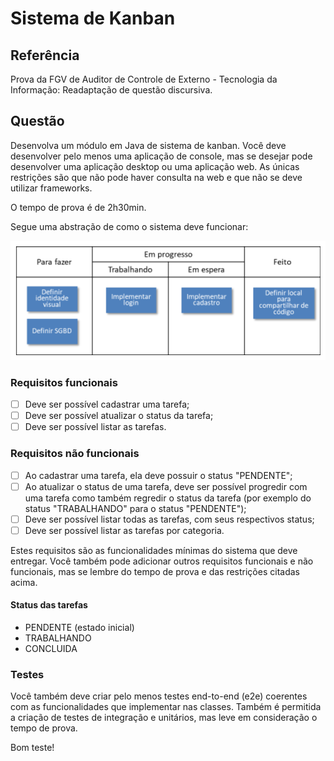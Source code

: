 # Sistema de Kanban

## Referência

Prova da FGV de Auditor de Controle de Externo - Tecnologia da Informação: Readaptação de questão discursiva.

## Questão

Desenvolva um módulo em Java de sistema de kanban. Você deve desenvolver pelo menos uma aplicação de console, mas se desejar pode desenvolver uma aplicação desktop ou uma aplicação web. As únicas restrições são que não pode haver consulta na web e que não se deve utilizar frameworks.

O tempo de prova é de 2h30min.

Segue uma abstração de como o sistema deve funcionar:

![](/.github/info.png "Créditos da imagem: FGV")

### Requisitos funcionais

- [ ] Deve ser possível cadastrar uma tarefa;
- [ ] Deve ser possível atualizar o status da tarefa;
- [ ] Deve ser possível listar as tarefas.

### Requisitos não funcionais

- [ ] Ao cadastrar uma tarefa, ela deve possuir o status "PENDENTE";
- [ ] Ao atualizar o status de uma tarefa, deve ser possível progredir com uma tarefa como também regredir o status da tarefa (por exemplo do status "TRABALHANDO" para o status "PENDENTE");
- [ ] Deve ser possível listar todas as tarefas, com seus respectivos status;
- [ ] Deve ser possível listar as tarefas por categoria.

Estes requisitos são as funcionalidades mínimas do sistema que deve entregar. Você também pode adicionar outros requisitos funcionais e não funcionais, mas se lembre do tempo de prova e das restrições citadas acima.

#### Status das tarefas

- PENDENTE (estado inicial)
- TRABALHANDO
- CONCLUIDA

### Testes

Você também deve criar pelo menos testes end-to-end (e2e) coerentes com as funcionalidades que implementar nas classes. Também é permitida a criação de testes de integração e unitários, mas leve em consideração o tempo de prova.

Bom teste!


